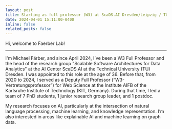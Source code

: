 ```yaml
---
layout: post
title: Starting as full professor (W3) at ScaDS.AI Dresden/Leipzig / TU Dresden.
date: 2024-04-01 15:11:00-0400
inline: false
related_posts: false
---
```


Hi, welcome to Faerber Lab!

---

I'm Michael Färber, and since April 2024, I’ve been a W3 Full Professor and the head of the research group "Scalable Software Architectures for Data Analytics" at the AI Center ScaDS.AI at the Technical University (TU) Dresden. I was appointed to this role at the age of 36. Before that, from 2020 to 2024, I served as a Deputy Full Professor (“W3-Vertretungsprofessor”) for Web Science at the Institute AIFB of the Karlsruhe Institute of Technology (KIT, Germany). During that time, I led a team of 7 PhD students, 1 junior research group leader, and 1 postdoc.

My research focuses on AI, particularly at the intersection of natural language processing, machine learning, and knowledge representation. I’m also interested in areas like explainable AI and machine learning on graph data.
